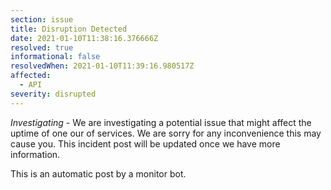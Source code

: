 ```yaml
---
section: issue
title: Disruption Detected
date: 2021-01-10T11:38:16.376666Z
resolved: true
informational: false
resolvedWhen: 2021-01-10T11:39:16.980517Z
affected:
  - API
severity: disrupted
---
```

*Investigating* - We are investigating a potential issue that might affect the uptime of one our of services. We are sorry for any inconvenience this may cause you. This incident post will be updated once we have more information.

This is an automatic post by a monitor bot.
        